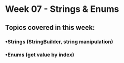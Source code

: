 # Week 07 - Strings & Enums
## Topics covered in this week:
### •Strings (StringBuilder, string manipulation)
### •Enums (get value by index)
